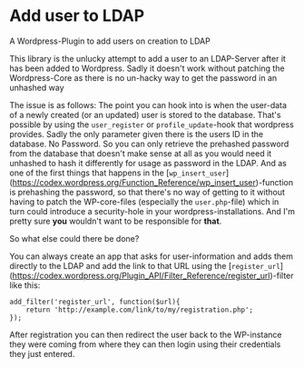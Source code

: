 # Add user to LDAP

A Wordpress-Plugin to add users on creation to LDAP

This library is the unlucky attempt to add a user to an LDAP-Server after it
has been added to Wordpress. Sadly it doesn't work without patching the
Wordpress-Core as there is no un-hacky way to get the password in an unhashed way

The issue is as follows: The point you can hook into is when the user-data of a
newly created (or an updated) user is stored to the database. That's possible by
using the ```user_register``` or ```profile_update```-hook that wordpress
provides. Sadly the only parameter given there is the users ID in the database.
No Password. So you can only retrieve the prehashed password from the database
that doesn't make sense at all as you would need it unhashed to hash it
differently for usage as password in the LDAP. And as one of the first things
that happens in the [```wp_insert_user```]
(https://codex.wordpress.org/Function_Reference/wp_insert_user)-function is
prehashing the password, so that there's no way of getting to it without having
to patch the WP-core-files (especially the ```user.php```-file) which in turn
could introduce a security-hole in your wordpress-installations. And I'm pretty
sure **you** wouldn't want to be responsible for **that**.

So what else could there be done?

You can always create an app that asks for user-information and adds them
directly to the LDAP and add the link to that URL using the [```register_url```]
(https://codex.wordpress.org/Plugin_API/Filter_Reference/register_url)-filter
like this:

```
add_filter('register_url', function($url){
    return 'http://example.com/link/to/my/registration.php';
});
```

After registration you can then redirect the user back to the WP-instance they
were coming from where they can then login using their credentials they just
entered. 